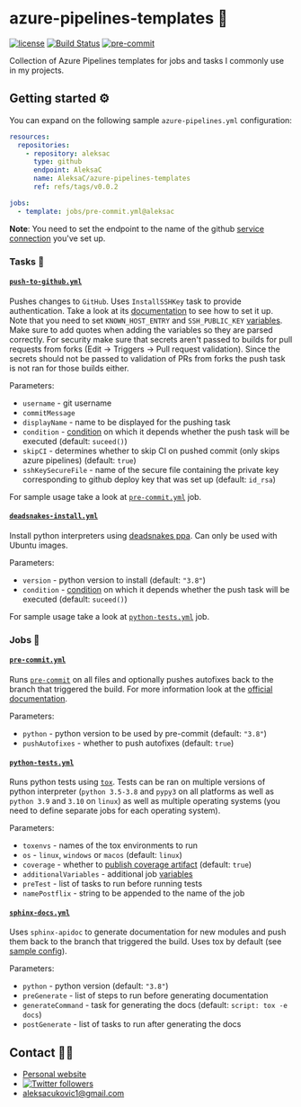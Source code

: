 # azure-pipelines-templates 🚀

[![license](https://img.shields.io/badge/License-MIT-green.svg)](https://github.com/AleksaC/azure-pipelines-templates/blob/master/LICENSE)
[![Build Status](https://dev.azure.com/aleksac/aleksa-oss/_apis/build/status/AleksaC.azure-pipelines-templates?branchName=master)](https://dev.azure.com/aleksac/aleksa-oss/_build?definitionId=3&_a=summary)
[![pre-commit](https://img.shields.io/badge/pre--commit-enabled-brightgreen?logo=pre-commit&logoColor=white)](https://github.com/AleksaC/azure-pipelines-templates/blob/master/.pre-commit-config.yaml)

Collection of Azure Pipelines templates for jobs and tasks I commonly use in my projects.

## Getting started ⚙️
You can expand on the following sample `azure-pipelines.yml` configuration:
```yaml
resources:
  repositories:
    - repository: aleksac
      type: github
      endpoint: AleksaC
      name: AleksaC/azure-pipelines-templates
      ref: refs/tags/v0.0.2

jobs:
  - template: jobs/pre-commit.yml@aleksac
```

**Note**: You need to set the endpoint to the name of the github [service connection](https://docs.microsoft.com/en-us/azure/devops/pipelines/library/service-endpoints?view=azure-devops&tabs=yaml)
you've set up.

### Tasks 📝
#### [`push-to-github.yml`](tasks/push-to-github.yml)
Pushes changes to `GitHub`. Uses `InstallSSHKey` task to provide authentication.
Take a look at its [documentation](https://docs.microsoft.com/en-us/azure/devops/pipelines/tasks/utility/install-ssh-key)
to see how to set it up. Note that you need to set `KNOWN_HOST_ENTRY` and `SSH_PUBLIC_KEY`
[variables](https://docs.microsoft.com/en-us/azure/devops/pipelines/process/variables?tabs=classic%2Cbatch#set-variables-in-pipeline).
Make sure to add quotes when adding the variables so they are parsed correctly.
For security make sure that secrets aren't passed to builds for pull requests
from forks (Edit -> Triggers -> Pull request validation). Since the secrets
should not be passed to validation of PRs from forks the push task is not ran
for those builds either.

Parameters:
- `username` - git username
- `commitMessage`
- `displayName` - name to be displayed for the pushing task
- `condition` - [condition](https://docs.microsoft.com/en-us/azure/devops/pipelines/process/conditions)
on which it depends whether the push task will be executed (default: `suceed()`)
- `skipCI` - determines whether to skip CI on pushed commit (only skips azure pipelines) (default: `true`)
- `sshKeySecureFile` - name of the secure file containing the private key corresponding
to github deploy key that was set up (default: `id_rsa`)

For sample usage take a look at [`pre-commit.yml`](jobs/pre-commit.yml) job.

#### [`deadsnakes-install.yml`](tasks/deadsnakes-install.yml)
Install python interpreters using [deadsnakes ppa](https://launchpad.net/~deadsnakes/+archive/ubuntu/ppa).
Can only be used with Ubuntu images.

Parameters:
- `version` - python version to install (default: `"3.8"`)
- `condition` - [condition](https://docs.microsoft.com/en-us/azure/devops/pipelines/process/conditions)
on which it depends whether the push task will be executed (default: `suceed()`)

For sample usage take a look at [`python-tests.yml`](jobs/python-tests.yml) job.

### Jobs 💼
#### [`pre-commit.yml`](jobs/pre-commit.yml)
Runs [`pre-commit`](https://pre-commit.com) on all files and optionally pushes
autofixes back to the branch that triggered the build. For more information look
at the [official documentation](https://pre-commit.com/#azure-pipelines-example).

Parameters:
- `python` - python version to be used by pre-commit (default: `"3.8"`)
- `pushAutofixes` - whether to push autofixes (default: `true`)

#### [`python-tests.yml`](jobs/python-tests.yml)
Runs python tests using [`tox`](https://tox.readthedocs.io). Tests can be ran on
multiple versions of python interpreter (`python 3.5-3.8` and `pypy3` on all
platforms as well as `python 3.9` and `3.10` on `linux`) as well as multiple
operating systems (you need to define separate jobs for each operating system).

Parameters:
- `toxenvs` - names of the tox environments to run
- `os` - `linux`, `windows` or `macos` (default: `linux`)
- `coverage` - whether to [publish coverage artifact](https://docs.microsoft.com/en-us/azure/devops/pipelines/tasks/test/publish-code-coverage-results)
(default: `true`)
- `additionalVariables` - additional job [variables](https://docs.microsoft.com/en-us/azure/devops/pipelines/process/variables)
- `preTest` - list of tasks to run before running tests
- `namePostflix` - string to be appended to the name of the job

#### [`sphinx-docs.yml`](jobs/sphinx-docs.yml)
Uses `sphinx-apidoc` to generate documentation for new modules and push them back
to the branch that triggered the build. Uses tox by default (see [sample config](tox.ini)).

Parameters:
- `python` - python version (default: `"3.8"`)
- `preGenerate` - list of steps to run before generating documentation
- `generateCommand` - task for generating the docs (default: `script: tox -e docs`)
- `postGenerate` - list of tasks to run after generating the docs

## Contact 🙋‍♂️
- [Personal website](https://aleksac.me)
- <a target="_blank" href="http://twitter.com/aleksa_c_"><img alt='Twitter followers' src="https://img.shields.io/twitter/follow/aleksa_c_.svg?style=social"></a>
- aleksacukovic1@gmail.com
